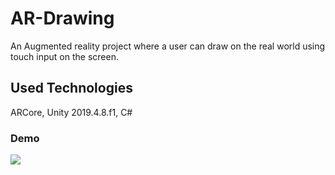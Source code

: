 # AR-Drawing
An Augmented reality project where a user can draw on the real world using touch input on the screen. 

## Used Technologies
ARCore, Unity 2019.4.8.f1, C#

### Demo
![](demo.gif)
